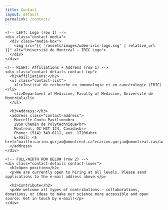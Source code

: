 ```yaml
---
title: Contact
layout: default
permalink: /contact/
---
```


<section class="contact-page">
  <div class="contact-grid">
    
    <!-- LEFT: Logo (row 1) -->
    <div class="contact-media">
      <div class="media-box">
        <img src="{{ '/assets/images/udem-iric-logo.svg' | relative_url }}" alt="Université de Montréal – IRIC Logo">
      </div>
    </div>

    <!-- RIGHT: Affiliations + Address (row 1) -->
    <div class="contact-details contact-top">
      <h2>Affiliations:</h2>
      <ul class="contact-list">
        <li>Institut de recherche en immunologie et en cancérologie (IRIC)</li>
        <li>Department of Medicine, Faculty of Medicine, Université de Montréal</li>
      </ul>

      <h3>Address:</h3>
      <address class="contact-address">
        Marcelle-Coutu Pavilion<br>
        2950 Chemin de Polytechnique<br>
        Montréal, QC H3T 1J4, Canada<br>
        Phone: (514) 343-6111, ext. 17206<br>
        E-mail: <a href="mailto:carino.gurjao@umontreal.ca">carino.gurjao@umontreal.ca</a>
      </address>
    </div>

    <!-- FULL-WIDTH ROW BELOW (row 2) -->
    <div class="contact-details contact-lower">
      <h2>Open position</h2>
      <p>We are currently open to hiring at all levels. Please send applications to the e-mail address above.</p>

      <h2>Contribute</h2>
      <p>We welcome all types of contributions — collaborations, donations, or ideas to make our science more accessible and open source. Get in touch by e-mail!</p>
    </div>

  </div>
</section>
